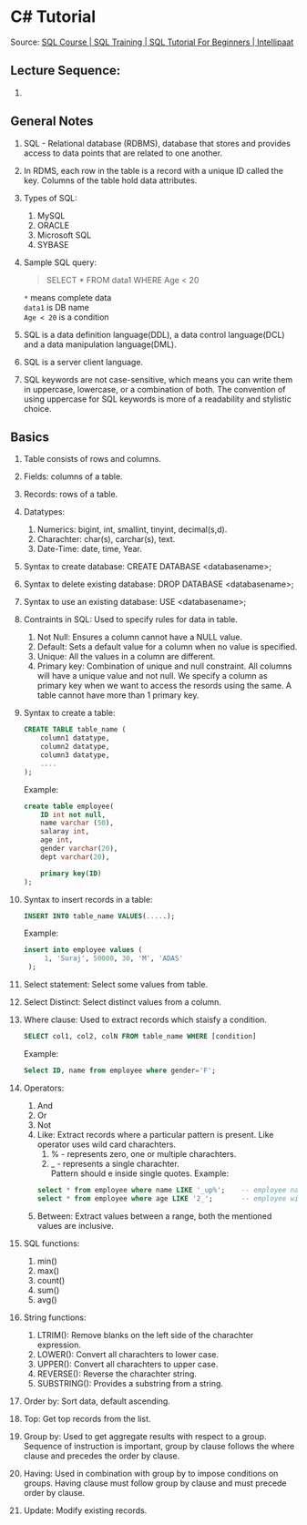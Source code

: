 # C# Tutorial

Source: [SQL Course | SQL Training | SQL Tutorial For Beginners | Intellipaat](https://www.youtube.com/watch?v=LGTbdjoEBVM)

## Lecture Sequence: 
1. 

## General Notes
1. SQL - Relational database (RDBMS), database that stores and provides access to data points that are related to one another.
1. In RDMS, each row in the table is a record with a unique ID called the key. Columns of the table hold data attributes.
1. Types of SQL:
    1. MySQL
    2. ORACLE
    3. Microsoft SQL
    4. SYBASE
1. Sample SQL query:
   > SELECT * FROM data1 WHERE Age < 20
   
   `*` means complete data  
   `data1` is DB name  
   `Age < 20` is a condition
1. SQL is a data definition language(DDL), a data control language(DCL) and a data manipulation language(DML).
1. SQL is a server client language.
1. SQL keywords are not case-sensitive, which means you can write them in uppercase, lowercase, or a combination of both. The convention of using uppercase for SQL keywords is more of a readability and stylistic choice.

## Basics
1. Table consists of rows and columns.
1. Fields: columns of a table.
1. Records: rows of a table.
1. Datatypes: 
    1. Numerics: bigint, int, smallint, tinyint, decimal(s,d).
    2. Charachter: char(s), carchar(s), text.
    3. Date-Time: date, time, Year.
5. Syntax to create database: CREATE DATABASE \<databasename>;
5. Syntax to delete existing database: DROP DATABASE \<databasename>;
5. Syntax to use an existing database: USE \<databasename>;
5. Contraints in SQL: Used to specify rules for data in table.  
    1. Not Null: Ensures a column cannot have a NULL value.
    2. Default: Sets a default value for a column when no value is specified.
    3. Unique: All the values in a column are different.
    4. Primary key: Combination of unique and null constraint. All columns will have a unique value and not null. We specify a column as primary key when we want to access the resords using the same. A table cannot have more than 1 primary key.
9. Syntax to create a table:  
    ```SQL
    CREATE TABLE table_name (
        column1 datatype,
        column2 datatype,
        column3 datatype,
        ....
    );
    ```
    Example:  
    ```SQL
    create table employee(
        ID int not null,
        name varchar (50),
        salaray int,
        age int,
        gender varchar(20),
        dept varchar(20),

        primary key(ID)
    );
    ```
9. Syntax to insert records in a table: 
   ```SQL 
   INSERT INTO table_name VALUES(.....);
   ```
   Example: 
   ```SQL
   insert into employee values (
        1, 'Suraj', 50000, 30, 'M', 'ADAS'
    );
   ```
10. Select statement: Select some values from table.

11. Select Distinct: Select distinct values from a column.

12. Where clause: Used to extract records which staisfy a condition.
    ```SQL 
    SELECT col1, col2, colN FROM table_name WHERE [condition]
    ```
    Example:  
    ```SQL
    Select ID, name from employee where gender='F'; 
    ```
13. Operators:  
    1. And
    2. Or
    3. Not
    4. Like: Extract records where a particular pattern is present. Like operator uses wild card charachters.
        1. % - represents zero, one or multiple charachters.
        2. _ - represents a single charachter.  
       Pattern should e inside single quotes.
       Example:
       ```SQL
       select * from employee where name LIKE '_up%';    -- employee name with any first charachter 2nd charachter as 'u', third charather as 'p' and anything followed after that.
       select * from employee where age LIKE '2_';       -- employee with age in 20s.
       ```
    5. Between: Extract values between a range, both the mentioned values are inclusive.
14. SQL functions:
    1. min()
    2. max()
    3. count()
    4. sum()
    5. avg()
15. String functions:
    1. LTRIM(): Remove blanks on the left side of the charachter expression.
    2. LOWER(): Convert all charachters to lower case.
    3. UPPER(): Convert all charachters to upper case.
    4. REVERSE(): Reverse the charachter string.
    5. SUBSTRING(): Provides a substring from a string.
16. Order by: Sort data, default ascending.
17. Top: Get top records from the list.
18. Group by: Used to get aggregate results with respect to a group. Sequence of instruction is important, group by clause follows the where clause and precedes the order by clause.
19. Having: Used in combination with group by to impose conditions on groups. Having clause must follow group by clause and must precede order by clause.
20. Update: Modify existing records.